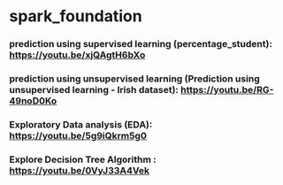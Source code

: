 # spark_foundation

### prediction using supervised learning (percentage_student):  https://youtu.be/xjQAgtH6bXo
### prediction using unsupervised learning (Prediction using unsupervised learning - Irish dataset): https://youtu.be/RG-49noD0Ko
###  Exploratory Data analysis (EDA): https://youtu.be/5g9iQkrm5g0
### Explore Decision Tree Algorithm : https://youtu.be/0VyJ33A4Vek
